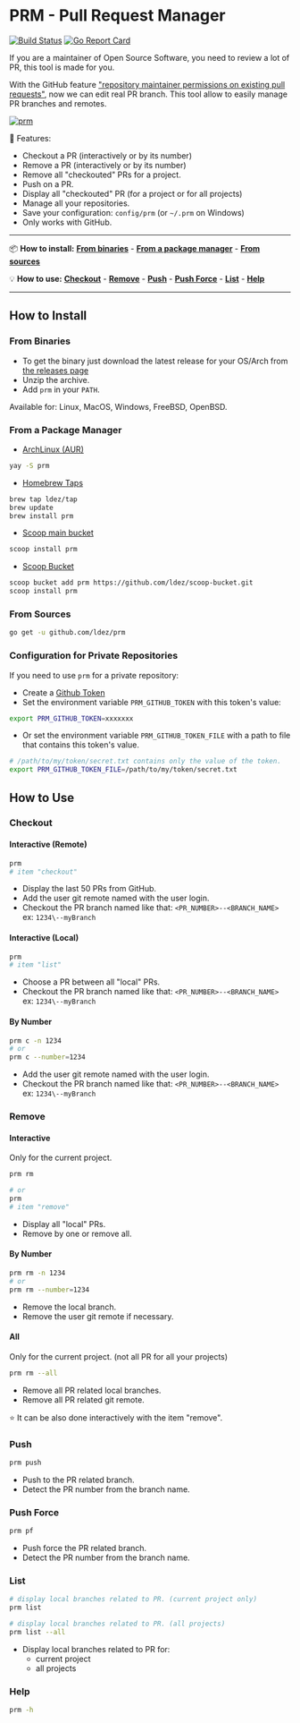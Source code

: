 # PRM - Pull Request Manager

[![Build Status](https://travis-ci.org/ldez/prm.svg?branch=master)](https://travis-ci.org/ldez/prm)
[![Go Report Card](https://goreportcard.com/badge/github.com/ldez/prm)](https://goreportcard.com/report/github.com/ldez/prm)


If you are a maintainer of Open Source Software, you need to review a lot of PR, this tool is made for you.

With the GitHub feature ["repository maintainer permissions on existing pull requests"](https://help.github.com/articles/allowing-changes-to-a-pull-request-branch-created-from-a-fork/), now we can edit real PR branch.
This tool allow to easily manage PR branches and remotes.

[![prm](https://asciinema.org/a/176222.png)](https://asciinema.org/a/176222)

:briefcase: Features:

* Checkout a PR (interactively or by its number)
* Remove a PR (interactively or by its number)
* Remove all "checkouted" PRs for a project.
* Push on a PR.
* Display all "checkouted" PR (for a project or for all projects)
* Manage all your repositories.
* Save your configuration: `config/prm` (or `~/.prm` on Windows)
* Only works with GitHub.

---

:package: **How to install:**
**[From binaries](#from-binaries)** -
**[From a package manager](#from-a-package-manager)** -
**[From sources](#from-sources)** 

:bulb: **How to use:**
**[Checkout](#checkout)** -
**[Remove](#remove)** -
**[Push](#push)** -
**[Push Force](#push-force)** -
**[List](#list)** -
**[Help](#help)**

---

## How to Install

### From Binaries

* To get the binary just download the latest release for your OS/Arch from [the releases page](https://github.com/ldez/prm/releases)
* Unzip the archive.
* Add `prm` in your `PATH`.

Available for: Linux, MacOS, Windows, FreeBSD, OpenBSD.

### From a Package Manager

- [ArchLinux (AUR)](https://aur.archlinux.org/packages/prm/)
```bash
yay -S prm
```

- [Homebrew Taps](https://github.com/ldez/homebrew-tap)
```bash
brew tap ldez/tap
brew update
brew install prm
```

- [Scoop main bucket](https://github.com/lukesampson/scoop)
```bash
scoop install prm
```

- [Scoop Bucket](https://github.com/ldez/scoop-bucket)
```bash
scoop bucket add prm https://github.com/ldez/scoop-bucket.git
scoop install prm
```

### From Sources

```bash
go get -u github.com/ldez/prm
```

### Configuration for Private Repositories

If you need to use `prm` for a private repository:

* Create a [Github Token](https://help.github.com/articles/creating-a-personal-access-token-for-the-command-line/)
* Set the environment variable `PRM_GITHUB_TOKEN` with this token's value:
```bash
export PRM_GITHUB_TOKEN=xxxxxxx
```
* Or set the environment variable `PRM_GITHUB_TOKEN_FILE` with a path to file that contains this token's value.
```bash
# /path/to/my/token/secret.txt contains only the value of the token.
export PRM_GITHUB_TOKEN_FILE=/path/to/my/token/secret.txt
```


## How to Use

### Checkout

#### Interactive (Remote)

```bash
prm
# item "checkout"
```

* Display the last 50 PRs from GitHub.
* Add the user git remote named with the user login.
* Checkout the PR branch named like that: `<PR_NUMBER>--<BRANCH_NAME>`
ex: `1234\--myBranch`

#### Interactive (Local)

```bash
prm
# item "list"
```

* Choose a PR between all "local" PRs.
* Checkout the PR branch named like that: `<PR_NUMBER>--<BRANCH_NAME>`
ex: `1234\--myBranch`

#### By Number

```bash
prm c -n 1234
# or
prm c --number=1234
```

* Add the user git remote named with the user login.
* Checkout the PR branch named like that: `<PR_NUMBER>--<BRANCH_NAME>`
ex: `1234\--myBranch`

### Remove

#### Interactive

Only for the current project.

```bash
prm rm

# or
prm
# item "remove"
```

* Display all "local" PRs.
* Remove by one or remove all.

#### By Number

```bash
prm rm -n 1234
# or
prm rm --number=1234
```

* Remove the local branch.
* Remove the user git remote if necessary.

#### All

Only for the current project. (not all PR for all your projects)

```bash
prm rm --all
```

* Remove all PR related local branches.
* Remove all PR related git remote.

:star: It can be also done interactively with the item "remove".

### Push

```bash
prm push
```

* Push to the PR related branch.
* Detect the PR number from the branch name.

### Push Force

```bash
prm pf
```

* Push force the PR related branch.
* Detect the PR number from the branch name.

### List

```bash
# display local branches related to PR. (current project only)
prm list

# display local branches related to PR. (all projects)
prm list --all
```

* Display local branches related to PR for:
  * current project
  * all projects

### Help

```bash
prm -h
```
